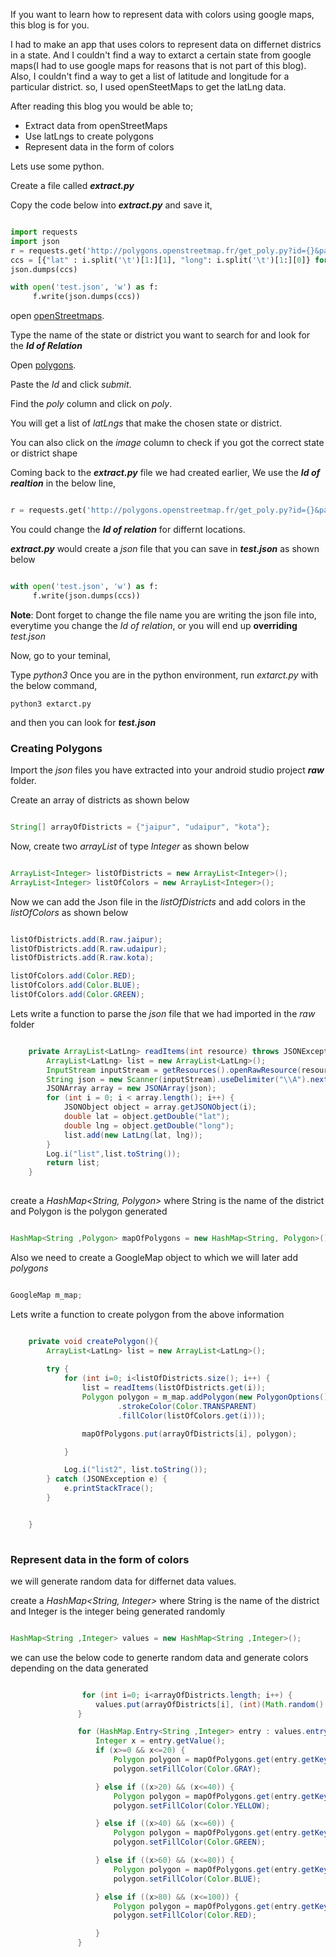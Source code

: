 If you want to learn how to represent data with colors using google maps, this blog is for you.




I had to make an app that uses colors to represent data on differnet districs in a state.
And I couldn't find a way to extarct a certain state from google maps(I had to use google maps for reasons that is not part of this blog). 
Also, I couldn't find a way to get a list of latitude and longitude for a particular district. so, I used openSteetMaps to get the latLng data.



After reading this blog you would be able to; 

* Extract data from openStreetMaps
* Use latLngs to create polygons
* Represent data in the form of colors


Lets use some python.

Create a file called **_extract.py_**

Copy the code below into **_extract.py_** and save it,


```python

import requests
import json
r = requests.get('http://polygons.openstreetmap.fr/get_poly.py?id={}&params=0'.format(1942920))
ccs = [{"lat" : i.split('\t')[1:][1], "long": i.split('\t')[1:][0]} for i in r.text.split('\n')[2:-3]]
json.dumps(ccs)

with open('test.json', 'w') as f:
     f.write(json.dumps(ccs))

```

open [openStreetmaps](https://www.openstreetmap.org).

Type the name of the state or district you want to search for and look for the **_Id of Relation_**

Open [polygons](http://polygons.openstreetmap.fr/index.py).

Paste the _Id_ and click _submit_.

Find the _poly_ column and click on _poly_.

You will get a list of _latLngs_ that make the chosen state or district.

You can also click on the _image_ column to check if you got the correct state or district shape

Coming back to the **_extract.py_** file we had created earlier,
We use the **_Id of realtion_** in the below line,

```python

r = requests.get('http://polygons.openstreetmap.fr/get_poly.py?id={}&params=0'.format(1942920))

```

You could change the **_Id of relation_** for differnt locations.

**_extract.py_** would create a _json_ file that you can save in **_test.json_** as shown below

```python

with open('test.json', 'w') as f:
     f.write(json.dumps(ccs))

```

**Note**: Dont forget to change the file name you are writing the json file into, everytime you change the _Id of relation_, or you will end up **overriding** _test.json_ 

Now, go to your teminal,

Type _python3_
Once you are in the python environment, run _extarct.py_ with the below command,

```
python3 extarct.py

```

and then you can look for **_test.json_**

### Creating Polygons

Import the _json_ files you have extracted into your android studio project **_raw_** folder.

Create an array of districts as shown below

```java

String[] arrayOfDistricts = {"jaipur", "udaipur", "kota"};

```

Now, create two _arrayList_ of type _Integer_ as shown below

```java

ArrayList<Integer> listOfDistricts = new ArrayList<Integer>();
ArrayList<Integer> listOfColors = new ArrayList<Integer>();

```
Now we can add the Json file in the _listOfDistricts_ and add colors in the _listOfColors_ as shown below

```java

listOfDistricts.add(R.raw.jaipur);
listOfDistricts.add(R.raw.udaipur);
listOfDistricts.add(R.raw.kota);

listOfColors.add(Color.RED);
listOfColors.add(Color.BLUE);
listOfColors.add(Color.GREEN);


```

Lets write a function to parse the _json_ file that we had imported in the _raw_ folder 

```java

    private ArrayList<LatLng> readItems(int resource) throws JSONException {
        ArrayList<LatLng> list = new ArrayList<LatLng>();
        InputStream inputStream = getResources().openRawResource(resource);
        String json = new Scanner(inputStream).useDelimiter("\\A").next();
        JSONArray array = new JSONArray(json);
        for (int i = 0; i < array.length(); i++) {
            JSONObject object = array.getJSONObject(i);
            double lat = object.getDouble("lat");
            double lng = object.getDouble("long");
            list.add(new LatLng(lat, lng));
        }
        Log.i("list",list.toString());
        return list;
    }
  
```

create a _HashMap<String, Polygon>_ where String is the name of the district and Polygon is the polygon generated

```java

HashMap<String ,Polygon> mapOfPolygons = new HashMap<String, Polygon>();

```

Also we need to create a GoogleMap object to which we will later add _polygons_ 

```java

GoogleMap m_map;

```

Lets write a function to create polygon from the above information

```java

    private void createPolygon(){
        ArrayList<LatLng> list = new ArrayList<LatLng>();
   
        try {
            for (int i=0; i<listOfDistricts.size(); i++) {
                list = readItems(listOfDistricts.get(i));
                Polygon polygon = m_map.addPolygon(new PolygonOptions().addAll(list)
                        .strokeColor(Color.TRANSPARENT)
                        .fillColor(listOfColors.get(i)));

                mapOfPolygons.put(arrayOfDistricts[i], polygon);

            }

            Log.i("list2", list.toString());
        } catch (JSONException e) {
            e.printStackTrace();
        }


    }
    
```    
### Represent data in the form of colors

we will generate random data for differnet data values. 

create a _HashMap<String, Integer>_ where String is the name of the district and Integer is the integer being generated randomly

```java

HashMap<String ,Integer> values = new HashMap<String ,Integer>();

```
 
 we can use the below code to generte random data and generate colors depending on the data generated
 
 ```java
 
                 for (int i=0; i<arrayOfDistricts.length; i++) {
                    values.put(arrayOfDistricts[i], (int)(Math.random() * 100));
                }

                for (HashMap.Entry<String ,Integer> entry : values.entrySet()) {
                    Integer x = entry.getValue();
                    if (x>=0 && x<=20) {
                        Polygon polygon = mapOfPolygons.get(entry.getKey());
                        polygon.setFillColor(Color.GRAY);

                    } else if ((x>20) && (x<=40)) {
                        Polygon polygon = mapOfPolygons.get(entry.getKey());
                        polygon.setFillColor(Color.YELLOW);

                    } else if ((x>40) && (x<=60)) {
                        Polygon polygon = mapOfPolygons.get(entry.getKey());
                        polygon.setFillColor(Color.GREEN);

                    } else if ((x>60) && (x<=80)) {
                        Polygon polygon = mapOfPolygons.get(entry.getKey());
                        polygon.setFillColor(Color.BLUE);

                    } else if ((x>80) && (x<=100)) {
                        Polygon polygon = mapOfPolygons.get(entry.getKey());
                        polygon.setFillColor(Color.RED);

                    }
                }
                
```                
